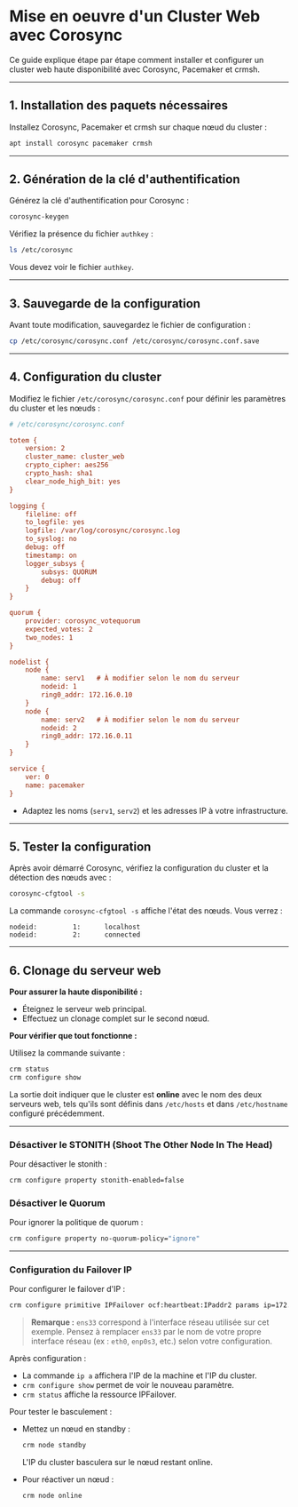 # Mise en oeuvre d'un Cluster Web avec Corosync

Ce guide explique étape par étape comment installer et configurer un cluster web haute disponibilité avec Corosync, Pacemaker et crmsh.

---

## 1. Installation des paquets nécessaires

Installez Corosync, Pacemaker et crmsh sur chaque nœud du cluster :

```bash
apt install corosync pacemaker crmsh
```

---

## 2. Génération de la clé d'authentification

Générez la clé d'authentification pour Corosync :

```bash
corosync-keygen
```

Vérifiez la présence du fichier `authkey` :

```bash
ls /etc/corosync
```

Vous devez voir le fichier `authkey`.

---

## 3. Sauvegarde de la configuration

Avant toute modification, sauvegardez le fichier de configuration :

```bash
cp /etc/corosync/corosync.conf /etc/corosync/corosync.conf.save
```

---

## 4. Configuration du cluster

Modifiez le fichier `/etc/corosync/corosync.conf` pour définir les paramètres du cluster et les nœuds :

```ini
# /etc/corosync/corosync.conf

totem {
    version: 2
    cluster_name: cluster_web
    crypto_cipher: aes256
    crypto_hash: sha1
    clear_node_high_bit: yes
}

logging {
    fileline: off
    to_logfile: yes
    logfile: /var/log/corosync/corosync.log
    to_syslog: no
    debug: off
    timestamp: on
    logger_subsys {
        subsys: QUORUM
        debug: off
    }
}

quorum {
    provider: corosync_votequorum
    expected_votes: 2
    two_nodes: 1
}

nodelist {
    node {
        name: serv1   # À modifier selon le nom du serveur
        nodeid: 1
        ring0_addr: 172.16.0.10
    }
    node {
        name: serv2   # À modifier selon le nom du serveur
        nodeid: 2
        ring0_addr: 172.16.0.11
    }
}

service {
    ver: 0
    name: pacemaker
}
```

- Adaptez les noms (`serv1`, `serv2`) et les adresses IP à votre infrastructure.

---

## 5. Tester la configuration


Après avoir démarré Corosync, vérifiez la configuration du cluster et la détection des nœuds avec :

```bash
corosync-cfgtool -s
```

La commande `corosync-cfgtool -s` affiche l'état des nœuds. Vous verrez :

```
nodeid:         1:      localhost
nodeid:         2:      connected
```

---

## 6. Clonage du serveur web


**Pour assurer la haute disponibilité :**

- Éteignez le serveur web principal.
- Effectuez un clonage complet sur le second nœud.

**Pour vérifier que tout fonctionne :**

Utilisez la commande suivante :

```bash
crm status
crm configure show

```

La sortie doit indiquer que le cluster est **online** avec le nom des deux serveurs web, tels qu'ils sont définis dans `/etc/hosts` et dans `/etc/hostname` configuré précédemment.

---


### Désactiver le STONITH (Shoot The Other Node In The Head)

Pour désactiver le stonith :

```bash
crm configure property stonith-enabled=false
```

### Désactiver le Quorum

Pour ignorer la politique de quorum :

```bash
crm configure property no-quorum-policy="ignore"
```



---

### Configuration du Failover IP

Pour configurer le failover d'IP :

```bash
crm configure primitive IPFailover ocf:heartbeat:IPaddr2 params ip=172.16.0.12 cidr_netmask=24 nic=ens33 iflabel=VIP
```

> **Remarque :** `ens33` correspond à l'interface réseau utilisée sur cet exemple. Pensez à remplacer `ens33` par le nom de votre propre interface réseau (ex : `eth0`, `enp0s3`, etc.) selon votre configuration.

Après configuration :
- La commande `ip a` affichera l'IP de la machine et l'IP du cluster.
- `crm configure show` permet de voir le nouveau paramètre.
- `crm status` affiche la ressource IPFailover.

Pour tester le basculement :
- Mettez un nœud en standby :
    ```bash
    crm node standby
    ```
    L'IP du cluster basculera sur le nœud restant online.

- Pour réactiver un nœud :
    ```bash
    crm node online
    ```
